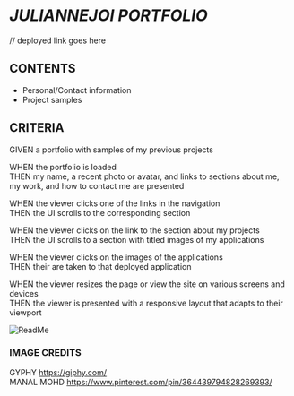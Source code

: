 # *JULIANNEJOI PORTFOLIO*
// deployed link goes here

## CONTENTS

* Personal/Contact information
* Project samples

## CRITERIA

GIVEN a portfolio with samples of my previous projects

WHEN the portfolio is loaded <br>
THEN my name, a recent photo or avatar, and links to sections about me, my work, and how to contact me are presented

WHEN the viewer clicks one of the links in the navigation <br>
THEN the UI scrolls to the corresponding section

WHEN the viewer clicks on the link to the section about my projects<br>
THEN the UI scrolls to a section with titled images of my applications

WHEN the viewer clicks on the images of the applications<br>
THEN their are taken to that deployed application

WHEN the viewer resizes the page or view the site on various screens and devices<br>
THEN the viewer is presented with a responsive layout that adapts to their viewport

![ReadMe](https://user-images.githubusercontent.com/118871549/214804096-d5da7318-044e-4d4d-bfc4-87bbd2384b9b.JPG)

### IMAGE CREDITS
GYPHY https://giphy.com/ <br>
MANAL MOHD https://www.pinterest.com/pin/364439794828269393/
